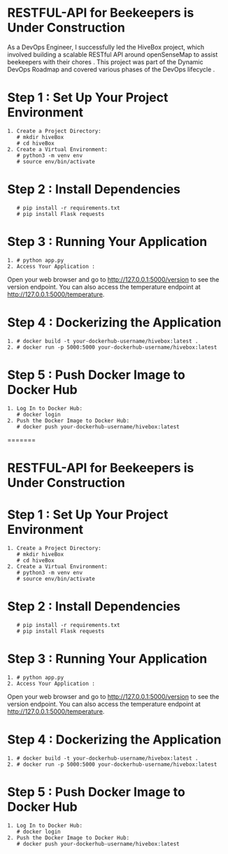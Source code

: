 # RESTFUL-API for Beekeepers is Under Construction
As a DevOps Engineer, I successfully led the HiveBox project, which involved building a scalable RESTful API around openSenseMap to assist beekeepers with their chores . This project was part of the Dynamic DevOps Roadmap and covered various phases of the DevOps lifecycle .

# Step 1 : Set Up Your Project Environment
    1. Create a Project Directory:
       # mkdir hiveBox
       # cd hiveBox
    2. Create a Virtual Environment:
       # python3 -m venv env
       # source env/bin/activate   
# Step 2 : Install Dependencies
       # pip install -r requirements.txt
       # pip install Flask requests
# Step 3 : Running Your Application
    1. # python app.py
    2. Access Your Application : 
Open your web browser and go to http://127.0.0.1:5000/version to see the version endpoint. You can also access the temperature endpoint at http://127.0.0.1:5000/temperature.
# Step 4 : Dockerizing the Application
    1. # docker build -t your-dockerhub-username/hivebox:latest .
    2. # docker run -p 5000:5000 your-dockerhub-username/hivebox:latest
# Step 5 : Push Docker Image to Docker Hub
    1. Log In to Docker Hub:
       # docker login
    2. Push the Docker Image to Docker Hub:
       # docker push your-dockerhub-username/hivebox:latest
=======

# RESTFUL-API for Beekeepers is Under Construction

# Step 1 : Set Up Your Project Environment
    1. Create a Project Directory:
       # mkdir hiveBox
       # cd hiveBox
    2. Create a Virtual Environment:
       # python3 -m venv env
       # source env/bin/activate   
# Step 2 : Install Dependencies
       # pip install -r requirements.txt
       # pip install Flask requests
# Step 3 : Running Your Application
    1. # python app.py
    2. Access Your Application : 
Open your web browser and go to http://127.0.0.1:5000/version to see the version endpoint. You can also access the temperature endpoint at http://127.0.0.1:5000/temperature.
# Step 4 : Dockerizing the Application
    1. # docker build -t your-dockerhub-username/hivebox:latest .
    2. # docker run -p 5000:5000 your-dockerhub-username/hivebox:latest
# Step 5 : Push Docker Image to Docker Hub
    1. Log In to Docker Hub:
       # docker login
    2. Push the Docker Image to Docker Hub:
       # docker push your-dockerhub-username/hivebox:latest
